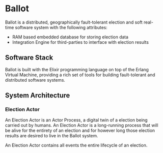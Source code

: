 # Ballot

Ballot is a distributed, geographically fault-tolerant election and soft real-time
software system with the following attributes:

* RAM based embedded database for storing election data
* Integration Engine for third-parties to interface with election results

## Software Stack

Ballot is built with the Elixir programming language on top of the
Erlang Virtual Machine, providing a rich set of tools for building
fault-tolerant and distributed software systems.

## System Architecture

### Election Actor

An Election Actor is an Actor Process, a digital twin of a election being carried
out by humans. An Election Actor is a long-running process that will be alive for
the entirety of an election and for however long those election results are desired
to live in the Ballot system.

An Election Actor contains all events the entire lifecycle of an election.